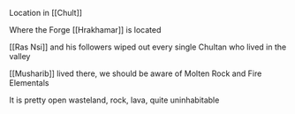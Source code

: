 Location in [[Chult]]

Where the Forge [[Hrakhamar]] is located

[[Ras Nsi]] and his followers wiped out every single Chultan who lived in the valley

[[Musharib]] lived there, we should be aware of Molten Rock and Fire Elementals

It is pretty open wasteland, rock, lava, quite uninhabitable